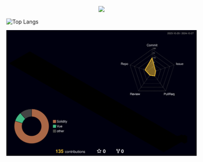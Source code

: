<!--
## Hi 👋
-->

<p align="center">
  <a href="https://skillicons.dev">
    <img src="https://skillicons.dev/icons?i=js,ts,nodejs,vscode,vue,react,solidity" />
  </a>
</p>


![Top Langs](https://github-readme-stats.vercel.app/api/top-langs/?username=zav1n&layout=compact)

![profile-3d-contrib/profile-night-green.svg](https://github.com/zav1n/zav1n/blob/main/profile-3d-contrib/profile-night-rainbow.svg)

